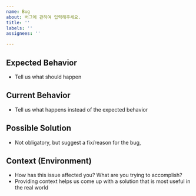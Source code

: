 ```yaml
---
name: Bug
about: 버그에 관하여 입력해주세요.
title: ''
labels: ''
assignees: ''

---
```


## Expected Behavior
- Tell us what should happen

## Current Behavior
- Tell us what happens instead of the expected behavior

## Possible Solution
- Not obligatory, but suggest a fix/reason for the bug,

## Context (Environment)
- How has this issue affected you? What are you trying to accomplish?
- Providing context helps us come up with a solution that is most useful in the real world
